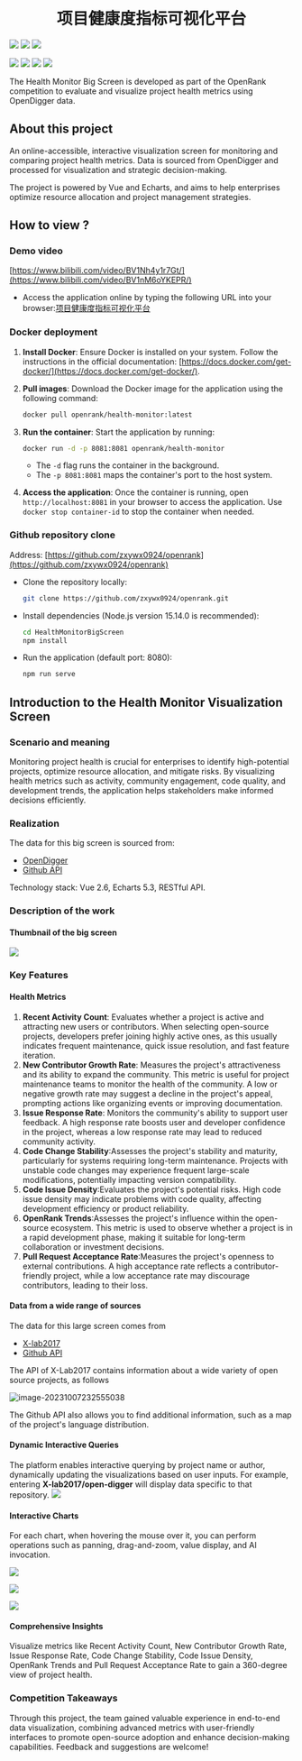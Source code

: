 <div align="center">
<h1>
  <br/>项目健康度指标可视化平台
</h1>
</div>

![](https://img.shields.io/badge/License-MIT-blue)
![](https://img.shields.io/badge/Node-v15.14.0-blue)
[![](https://img.shields.io/badge/%E7%AE%80%E4%BD%93%E4%B8%AD%E6%96%87-green)](README-CN.md)

![](https://github.com/X-Ethan/2025-1.1-/blob/main/%E5%B1%8F%E5%B9%95%E6%88%AA%E5%9B%BE%202025-01-01%20205355.png?raw=true)
![](https://github.com/X-Ethan/2025-1.1-/blob/main/%E5%BE%AE%E4%BF%A1%E5%9B%BE%E7%89%87_20250102055304.jpg?raw=true)
![](https://github.com/X-Ethan/2025-1.1-/blob/main/%E5%BE%AE%E4%BF%A1%E5%9B%BE%E7%89%87_20250102055351.jpg?raw=true)
![](https://github.com/X-Ethan/2025-1.1-/blob/main/%E5%BE%AE%E4%BF%A1%E5%9B%BE%E7%89%87_20250102055206.jpg?raw=true)

The Health Monitor Big Screen is developed as part of the OpenRank competition to evaluate and visualize project health metrics using OpenDigger data.

## About this project

An online-accessible, interactive visualization screen for monitoring and comparing project health metrics. Data is sourced from OpenDigger and processed for visualization and strategic decision-making.

The project is powered by Vue and Echarts, and aims to help enterprises optimize resource allocation and project management strategies.

## How to view ?

### Demo video

[https://www.bilibili.com/video/BV1Nh4y1r7Gt/](https://www.bilibili.com/video/BV1nM6oYKEPR/)

+ Access the application online by typing the following URL into your browser:[项目健康度指标可视化平台](https://github.com/X-Ethan/2025-1.1-/blob/main/index.html)
### Docker deployment

1. **Install Docker**: Ensure Docker is installed on your system. Follow the instructions in the official documentation: [https://docs.docker.com/get-docker/](https://docs.docker.com/get-docker/).

2. **Pull images**: Download the Docker image for the application using the following command:

   ```bash
   docker pull openrank/health-monitor:latest
   ```

3. **Run the container**: Start the application by running:

   ```bash
   docker run -d -p 8081:8081 openrank/health-monitor
   ```

   - The `-d` flag runs the container in the background.
   - The `-p 8081:8081` maps the container's port to the host system.

4. **Access the application**: Once the container is running, open `http://localhost:8081` in your browser to access the application. Use `docker stop container-id` to stop the container when needed.

### Github repository clone

Address: [https://github.com/zxywx0924/openrank](https://github.com/zxywx0924/openrank)

+ Clone the repository locally:

  ```bash
  git clone https://github.com/zxywx0924/openrank.git
  ```

+ Install dependencies (Node.js version 15.14.0 is recommended):

  ```bash
  cd HealthMonitorBigScreen
  npm install
  ```

+ Run the application (default port: 8080):

  ```bash
  npm run serve
  ```

## Introduction to the Health Monitor Visualization Screen

### Scenario and meaning

Monitoring project health is crucial for enterprises to identify high-potential projects, optimize resource allocation, and mitigate risks. By visualizing health metrics such as activity, community engagement, code quality, and development trends, the application helps stakeholders make informed decisions efficiently.

### Realization

The data for this big screen is sourced from:

- [OpenDigger](https://github.com/X-lab2017/open-digger)
- [Github API](https://docs.github.com/en/rest)

Technology stack: Vue 2.6, Echarts 5.3, RESTful API.

### Description of the work

#### **Thumbnail of the big screen**

![](https://markdown-picture-1302861826.cos.ap-shanghai.myqcloud.com/img/2023/10/16/20231016021040.gif)

### Key Features

#### **Health Metrics**

1. **Recent Activity Count**: Evaluates whether a project is active and attracting new users or contributors. When selecting open-source projects, developers prefer joining highly active ones, as this usually indicates frequent maintenance, quick issue resolution, and fast feature iteration.
2. **New Contributor Growth Rate**: Measures the project's attractiveness and its ability to expand the community. This metric is useful for project maintenance teams to monitor the health of the community. A low or negative growth rate may suggest a decline in the project's appeal, prompting actions like organizing events or improving documentation.
3. **Issue Response Rate**: Monitors the community's ability to support user feedback. A high response rate boosts user and developer confidence in the project, whereas a low response rate may lead to reduced community activity.
4. **Code Change Stability**:Assesses the project's stability and maturity, particularly for systems requiring long-term maintenance. Projects with unstable code changes may experience frequent large-scale modifications, potentially impacting version compatibility.
5. **Code Issue Density**:Evaluates the project's potential risks. High code issue density may indicate problems with code quality, affecting development efficiency or product reliability.
6. **OpenRank Trends**:Assesses the project's influence within the open-source ecosystem. This metric is used to observe whether a project is in a rapid development phase, making it suitable for long-term collaboration or investment decisions.
7. **Pull Request Acceptance Rate**:Measures the project's openness to external contributions. A high acceptance rate reflects a contributor-friendly project, while a low acceptance rate may discourage contributors, leading to their loss.

#### Data from a wide range of sources

The data for this large screen comes from 

- [X-lab2017](https://github.com/X-lab2017)
- [Github API](https://docs.github.com/en/rest)

The API of X-Lab2017 contains information about a wide variety of open source projects, as follows

![image-20231007232555038](https://markdown-picture-1302861826.cos.ap-shanghai.myqcloud.com/img/2023/10/08/20231008141228.png)

The Github API also allows you to find additional information, such as a map of the project's language distribution.

#### **Dynamic Interactive Queries**

The platform enables interactive querying by project name or author, dynamically updating the visualizations based on user inputs. For example, entering **X-lab2017/open-digger** will display data specific to that repository.
![](https://github.com/X-Ethan/2025-1.1-/blob/main/%E5%BE%AE%E4%BF%A1%E5%9B%BE%E7%89%87_20250102055317.jpg?raw=true)

#### **Interactive Charts**

For each chart, when hovering the mouse over it, you can perform operations such as panning, drag-and-zoom, value display, and AI invocation.

![](https://github.com/X-Ethan/20251.1-/blob/main/%E5%B1%8F%E5%B9%95%E6%88%AA%E5%9B%BE%202025-01-02%20070142.png?raw=true)

![](https://github.com/X-Ethan/2025-1.1-/blob/main/%E5%B1%8F%E5%B9%95%E6%88%AA%E5%9B%BE%202025-01-02%20070059.png?raw=true)

![](https://github.com/X-Ethan/2025-1.1-/blob/main/%E5%B1%8F%E5%B9%95%E6%88%AA%E5%9B%BE%202025-01-02%20070214.png?raw=true)

#### **Comprehensive Insights**

Visualize metrics like Recent Activity Count, New Contributor Growth Rate, Issue Response Rate, Code Change Stability, Code Issue Density, OpenRank Trends and Pull Request Acceptance Rate to gain a 360-degree view of project health.

### Competition Takeaways

Through this project, the team gained valuable experience in end-to-end data visualization, combining advanced metrics with user-friendly interfaces to promote open-source adoption and enhance decision-making capabilities. Feedback and suggestions are welcome!
